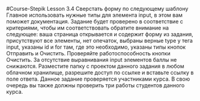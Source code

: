 #Course-Stepik Lesson 3.4
Сверстать форму по следующему шаблону Главное использовать нужные типы для элемента input, в этом вам поможет документация.
Задание будет проверено в соответствие с критериями, чтобы им соответствовать обратите внимание на следующее: ваша страница открывается и содержит форму из задания, присутствуют все элементы, нет опечаток, выбраны верные type у тега input, указаны id и for там, где это необходимо, указаны типы кнопок Отправить и Очистить. Проверяйте работоспособность кнопки Очистить. 
За отсутствие выравнивания input элементов баллы не снижаются.
Разместите папку с проектом данного задания в любом облачном хранилище, разрешите доступ по ссылке и вставьте ссылку в поле ответа. Данное задание проверяется участниками курса. В свою очередь вы также должны проверить три работы студентов данного курса.
